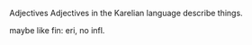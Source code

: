 Adjectives
Adjectives in the Karelian language describe things.



























maybe like fin: eri, no infl.











































